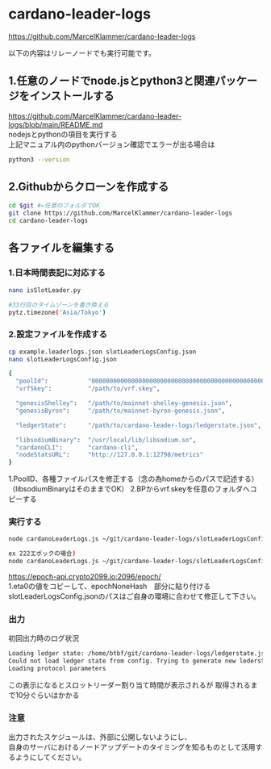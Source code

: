 # cardano-leader-logs
https://github.com/MarcelKlammer/cardano-leader-logs  

以下の内容はリレーノードでも実行可能です。　　

## 1.任意のノードでnode.jsとpython3と関連パッケージをインストールする
https://github.com/MarcelKlammer/cardano-leader-logs/blob/main/README.md  
nodejsとpythonの項目を実行する  
上記マニュアル内のpythonバージョン確認でエラーが出る場合は
```bash
python3 --version
```

## 2.Githubからクローンを作成する
```bash
cd $git #←任意のフォルダでOK
git clone https://github.com/MarcelKlammer/cardano-leader-logs
cd cardano-leader-logs
```

## 各ファイルを編集する

### 1.日本時間表記に対応する
```bash
nano isSlotLeader.py

#33行目のタイムゾーンを書き換える
pytz.timezone('Asia/Tokyo')
```



### 2.設定ファイルを作成する
```bash
cp example.leaderlogs.json slotLeaderLogsConfig.json
nano slotLeaderLogsConfig.json
```

```bash
{
  "poolId":           "00000000000000000000000000000000000000000000000000000000",
  "vrfSkey":          "/path/to/vrf.skey",

  "genesisShelley":   "/path/to/mainnet-shelley-genesis.json",
  "genesisByron":     "/path/to/mainnet-byron-genesis.json",

  "ledgerState":      "/path/to/cardano-leader-logs/ledgerstate.json",

  "libsodiumBinary":  "/usr/local/lib/libsodium.so",
  "cardanoCLI":       "cardano-cli",
  "nodeStatsURL":     "http://127.0.0.1:12798/metrics"
}
```
1.PoolID、各種ファイルパスを修正する（念の為homeからのパスで記述する）  
（libsodiumBinaryはそのままでOK）
2.BPからvrf.skeyを任意のフォルダへコピーする  
  

### 実行する
```bash
node cardanoLeaderLogs.js ~/git/cardano-leader-logs/slotLeaderLogsConfig.json epochNoneHash

ex 222エポックの場合)
node cardanoLeaderLogs.js ~/git/cardano-leader-logs/slotLeaderLogsConfig.json 171625aef5357dfccfeaeedecd5de49f71fb6e05953f2799d3ff84419dbef0ac
```
https://epoch-api.crypto2099.io:2096/epoch/  
1.eta0の値をコピーして、epochNoneHash　部分に貼り付ける  
slotLeaderLogsConfig.jsonのパスはご自身の環境に合わせて修正して下さい。

### 出力
初回出力時のログ状況
```bash
Loading ledger state: /home/btbf/git/cardano-leader-logs/ledgerstate.json
Could not load ledger state from config. Trying to generate new lederstate.json
Loading protocol parameters
```
この表示になるとスロットリーダー割り当て時間が表示されるが
取得されるまで10分ぐらいはかかる

### 注意
出力されたスケジュールは、外部に公開しないようにし、  
自身のサーバにおけるノードアップデートのタイミングを知るものとして活用するようにしてください。
